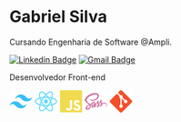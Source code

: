 # Gabriel Silva

Cursando Engenharia de Software @Ampli.


[![Linkedin Badge](https://img.shields.io/badge/-Gabriel%20Silva-00875f?style=flat-square&logo=Linkedin&logoColor=white&link=https://www.linkedin.com/in/gabriels5g/)](https://www.linkedin.com/in/gabriels5g/) 
[![Gmail Badge](https://img.shields.io/badge/-gabrielspxls@gmail.com-00875f?style=flat-square&logo=Gmail&logoColor=white&link=mailto:gabrielspxls@gmail.com)](mailto:gabrielspxls@gmail.com)

Desenvolvedor Front-end
  <div display="flex"> 
    <img src="https://github.com/devicons/devicon/blob/master/icons/tailwindcss/tailwindcss-plain.svg" width=40 height=40 title="tailwind"/>
    <img src="https://github.com/devicons/devicon/blob/master/icons/react/react-original.svg" width=40 height=40 title="react"/>
  <img src="https://github.com/devicons/devicon/blob/master/icons/javascript/javascript-plain.svg" width=40 height=40 title="javascript"/>
  <img src="https://github.com/devicons/devicon/blob/master/icons/sass/sass-original.svg" width=40 height=40 title="sass"/>
  <img src="https://github.com/devicons/devicon/blob/master/icons/git/git-original.svg" width=40 height=40 title="git"/>
  <div/>

  
